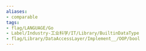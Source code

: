 ```yaml
---
aliases:
- comparable
tags:
- flag/LANGUAGE/Go
- Label/Industry-工业科学/IT/Library/BuiltinDataType
- flag/Library/DataAccessLayer/Implement__/OOP/bool
---
```

